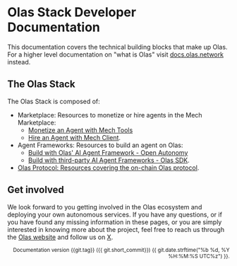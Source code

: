 # Olas Stack Developer Documentation

This documentation covers the technical building blocks that make up Olas. For a higher level
documentation on "what is Olas" visit [docs.olas.network](https://docs.olas.network) instead.

## The Olas Stack

The Olas Stack is composed of:

- Marketplace: Resources to monetize or hire agents in the Mech Marketplace:
  - [Monetize an Agent with Mech Tools](https://stack.olas.network/mech-tools-dev/)
  - [Hire an Agent with Mech Client](https://stack.olas.network/mech-client/).
- Agent Frameworks: Resources to build an agent on Olas:
  - [Build with Olas' AI Agent Framework - Open Autonomy](https://stack.olas.network/open-autonomy/)
  - [Build with third-party AI Agent Frameworks - Olas SDK](https://stack.olas.network/olas-sdk/).
- [Olas Protocol: Resources covering the on-chain Olas protocol](https://docs.autonolas.network/protocol).

## Get involved

We look forward to you getting involved in the Olas ecosystem and deploying your own autonomous
services. If you have any questions, or if you have found any missing information in these 
pages, or you are simply interested in knowing more about the project, feel free to reach us 
through the [Olas website](https://olas.network/) and follow us on [X](https://x.com/autonolas).

<div style="text-align: right"><small>Documentation version {{git.tag}} ({{ git.short_commit}}) {{ git.date.strftime("%b %d, %Y %H:%M:%S UTC%z") }}.</small></div>
